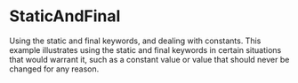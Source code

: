 # StaticAndFinal
Using the static and final keywords, and dealing with constants.
This example illustrates using the static and final keywords in certain situations that would warrant it, such as a constant value or value that should never be changed for any reason.
